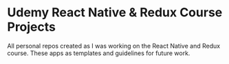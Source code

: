 # Udemy React Native & Redux Course Projects

All personal repos created as I was working on the React Native and Redux course. These apps as templates and guidelines for future work.
